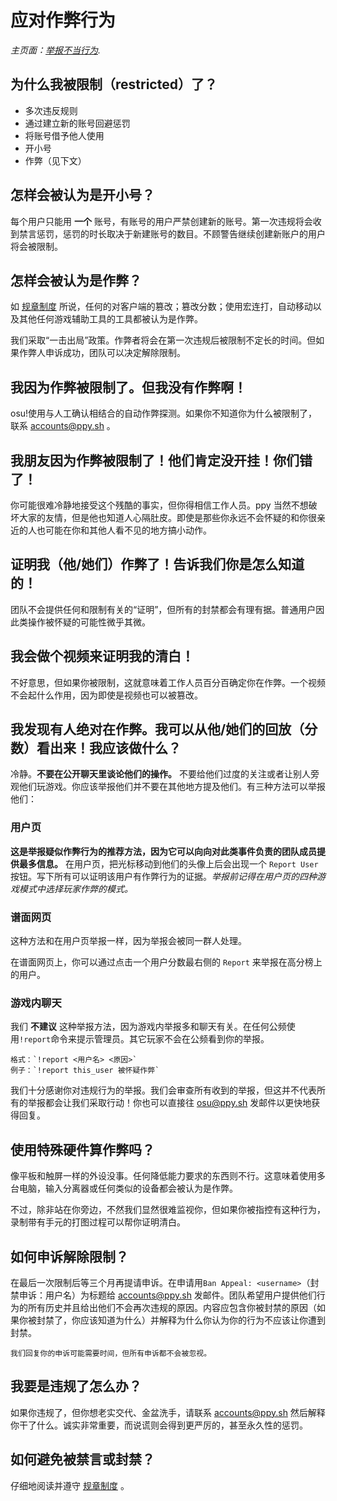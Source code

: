 # 应对作弊行为

_主页面：[举报不当行为](/wiki/Reporting_Bad_Behaviour)._

## 为什么我被限制（restricted）了？

- 多次违反规则
- 通过建立新的账号回避惩罚
- 将账号借予他人使用
- 开小号
- 作弊（见下文）

## 怎样会被认为是开小号？

每个用户只能用 **一个** 账号，有账号的用户严禁创建新的账号。第一次违规将会收到禁言惩罚，惩罚的时长取决于新建账号的数目。不顾警告继续创建新账户的用户将会被限制。

## 怎样会被认为是作弊？

如 [规章制度](/wiki/Rules) 所说，任何的对客户端的篡改；篡改分数；使用宏连打，自动移动以及其他任何游戏辅助工具的工具都被认为是作弊。

我们采取“一击出局”政策。作弊者将会在第一次违规后被限制不定长的时间。但如果作弊人申诉成功，团队可以决定解除限制。

## 我因为作弊被限制了。但我没有作弊啊！

osu!使用与人工确认相结合的自动作弊探测。如果你不知道你为什么被限制了，联系 [accounts@ppy.sh](mailto:accounts@ppy.sh) 。

## 我朋友因为作弊被限制了！他们肯定没开挂！你们错了！

你可能很难冷静地接受这个残酷的事实，但你得相信工作人员。ppy 当然不想破坏大家的友情，但是他也知道人心隔肚皮。即使是那些你永远不会怀疑的和你很亲近的人也可能在你和其他人看不见的地方搞小动作。

## 证明我（他/她们）作弊了！告诉我们你是怎么知道的！

团队不会提供任何和限制有关的“证明”，但所有的封禁都会有理有据。普通用户因此类操作被怀疑的可能性微乎其微。

## 我会做个视频来证明我的清白！

不好意思，但如果你被限制，这就意味着工作人员百分百确定你在作弊。一个视频不会起什么作用，因为即使是视频也可以被篡改。

## 我发现有人绝对在作弊。我可以从他/她们的回放（分数）看出来！我应该做什么？

冷静。**不要在公开聊天里谈论他们的操作。** 不要给他们过度的关注或者让别人旁观他们玩游戏。你应该举报他们并不要在其他地方提及他们。有三种方法可以举报他们：

### 用户页

**这是举报疑似作弊行为的推荐方法，因为它可以向向对此类事件负责的团队成员提供最多信息。**
在用户页，把光标移动到他们的头像上后会出现一个 `Report User` 按钮。写下所有可以证明该用户有作弊行为的证据。*举报前记得在用户页的四种游戏模式中选择玩家作弊的模式。*

### 谱面网页

这种方法和在用户页举报一样，因为举报会被同一群人处理。

在谱面网页上，你可以通过点击一个用户分数最右侧的 `Report` 来举报在高分榜上的用户。

### 游戏内聊天

我们 **不建议** 这种举报方法，因为游戏内举报多和聊天有关。在任何公频使用`!report`命令来提示管理员。其它玩家不会在公频看到你的举报。

```
格式：`!report <用户名> <原因>`
例子：`!report this_user 被怀疑作弊`
```

我们十分感谢你对违规行为的举报。我们会审查所有收到的举报，但这并不代表所有的举报都会让我们采取行动！你也可以直接往 [osu@ppy.sh](mailto:osu@ppy.sh) 发邮件以更快地获得回复。

## 使用特殊硬件算作弊吗？

像平板和触屏一样的外设没事。任何降低能力要求的东西则不行。这意味着使用多台电脑，输入分离器或任何类似的设备都会被认为是作弊。

不过，除非站在你旁边，不然我们显然很难监视你，但如果你被指控有这种行为，录制带有手元的打图过程可以帮你证明清白。

## 如何申诉解除限制？

在最后一次限制后等三个月再提请申诉。在申请用`Ban Appeal: <username>`（封禁申诉：用户名）为标题给 [accounts@ppy.sh](mailto:accounts@ppy.sh) 发邮件。团队希望用户提供他们行为的所有历史并且给出他们不会再次违规的原因。内容应包含你被封禁的原因（如果你被封禁了，你应该知道为什么）并解释为什么你认为你的行为不应该让你遭到封禁。

`我们回复你的申诉可能需要时间，但所有申诉都不会被忽视。`

## 我要是违规了怎么办？

如果你违规了，但你想老实交代、金盆洗手，请联系 [accounts@ppy.sh](mailto:accounts@ppy.sh) 然后解释你干了什么。诚实非常重要，而说谎则会得到更严厉的，甚至永久性的惩罚。

## 如何避免被禁言或封禁？

仔细地阅读并遵守 [规章制度](/wiki/Rules) 。
